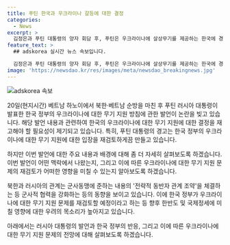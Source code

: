 ```yaml
---
title: 푸틴 한국과 우크라이나 갈등에 대한 결정
categories:
  - News
excerpt: >
  김정은과 푸틴 대통령의 양자 회담 후, 푸틴은 우크라이나에 살상무기를 제공하는 한국에 경고했다. 한국 정부가 우크라이나에 무기를 제공하는 계획을 재검토한다는 발표에 대해, 푸틴은 그에 따른 결정을 내리겠다고 밝혔다. 이에 대해 푸틴은 북한에 무기를 공급하는 것을 배제하지 않았지만, 한국은 북한이 침략받을 경우에만 군사 지원을 제공할 것이라고 강조했다.
feature_text: >
  ## adskorea 실시간 뉴스 속보입니다.

  김정은과 푸틴 대통령의 양자 회담 후, 푸틴은 우크라이나에 살상무기를 제공하는 한국에 경고했다. 한국 정부가 우크라이나에 무기를 제공하는 계획을 재검토한다는 발표에 대해, 푸틴은 그에 따른 결정을 내리겠다고 밝혔다. 이에 대해 푸틴은 북한에 무기를 공급하는 것을 배제하지 않았지만, 한국은 북한이 침략받을 경우에만 군사 지원을 제공할 것이라고 강조했다.
image: 'https://newsdao.kr/res/images/meta/newsdao_breakingnews.jpg'
---
```


<p><img src="https://newsdao.kr/res/images/meta/newsdao_breakingnews.jpg" alt="adskorea 속보" /></p>

<p>20일(현지시간) 베트남 하노이에서 북한·베트남 순방을 마친 후 푸틴 러시아 대통령이 발표한 한국 정부의 우크라이나에 대한 무기 지원 방침에 관한 발언이 논란을 빚고 있습니다. 해당 발언 내용과 관련하여 한국의 우크라이나에 대한 무기 지원에 대한 결정을 재고해야 할 필요성이 제기되고 있습니다. 특히, 푸틴 대통령의 경고는 한국 정부의 우크라이나에 대한 무기 지원에 대한 입장을 재검토하게끔 만들고 있습니다. </p>

<p>하지만 이번 발언에 대한 주요 내용과 배경에 대해 좀 더 자세히 살펴보도록 하겠습니다. 이번 발언이 어떤 맥락에서 나왔는지, 그리고 이에 따른 우크라이나에 대한 무기 지원 문제의 재검토가 어떠한 영향을 미칠 수 있는지 알아보도록 하겠습니다. </p>

<p>북한과 러시아의 관계는 군사동맹에 준하는 내용의 '전략적 동반자 관계 조약'을 체결하는 등 군사적 협력을 강화하는 등의 동향을 보이고 있습니다. 이에 한국 정부가 우크라이나에 대한 무기 지원 문제를 재검토할 예정이라고 하는 등 향후 한반도 및 국제정세에 미칠 영향에 대한 우려의 목소리가 높아지고 있습니다.</p>

<p>아래에서는 러시아 대통령의 발언과 한국 정부의 반응, 그리고 이에 따른 우크라이나에 대한 무기 지원 문제의 전망에 대해 살펴보도록 하겠습니다.</p>

